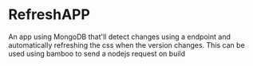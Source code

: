 # RefreshAPP
An app using MongoDB that'll detect changes using a endpoint and automatically refreshing the css when the version changes.
This can be used using bamboo to send a nodejs request on build
